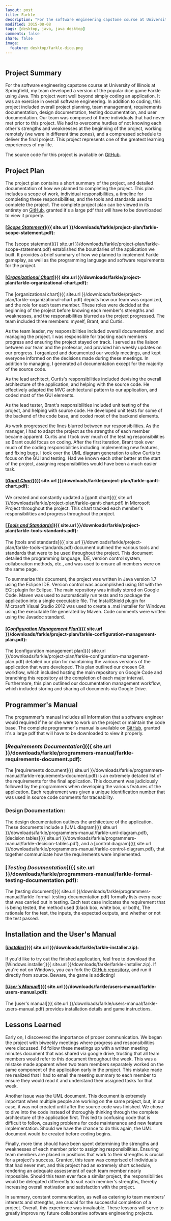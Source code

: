 ```yaml
---
layout: post
title: Farkle
description: "For the software engineering capstone course at University of Illinois at Springfield, my team developed a version of the popular dice game Farkle using Java. This project went well beyond simply coding an application. It was an exercise in overall software engineering. In addition to coding, this project included overall project planning, team management, requirements documentation, design documentation, testing documentation, and user documentation. Our team was composed of three individuals that had never met prior to this project. We had to overcome hurdles of not knowing each other's strengths and weaknesses at the beginning of the project, working remotely (we were in different time zones), and a compressed schedule to deliver the final project. This project represents one of the greatest learning experiences of my life."
modified: 2015-08-08
tags: [desktop, java, java desktop]
comments: false
share: false
image:
  feature: desktop/farkle-dice.png
---
```


<figure style="text-align: center">
    <img src="{{ site.url }}/images/desktop/farkle-1.png" alt="">
</figure>

## Project Summary

For the software engineering capstone course at University of Illinois at Springfield, my team developed a version of the popular dice game Farkle using Java. This project went well beyond simply coding an application. It was an exercise in overall software engineering. In addition to coding, this project included overall project planning, team management, requirements documentation, design documentation, testing documentation, and user documentation. Our team was composed of three individuals that had never met prior to this project. We had to overcome hurdles of not knowing each other's strengths and weaknesses at the beginning of the project, working remotely (we were in different time zones), and a compressed schedule to deliver the final project. This project represents one of the greatest learning experiences of my life.

The source code for this project is available on [GitHub](https://github.com/JacobMDavidson/farkle-csc478).

## Project Plan

The project plan contains a short summary of the project, and detailed documentation of how we planned to completing the project. This plan includes a scope of work, individual responsibilities, a timeline for completing these responsibilities, and the tools and standards used to complete the project. The complete project plan can be viewed in its entirety on [GitHub](https://github.com/JacobMDavidson/farkle-csc478/blob/master/Project%20Plan%20-%20Farkle%20-%20CSC%20478B%20-%20Team%201%20-%20Fall%202014.pdf), granted it's a large pdf that will have to be downloaded to view it properly.  

#### [*<u>Scope Statement</u>*]({{ site.url }}/downloads/farkle/project-plan/farkle-scope-statement.pdf):

The [scope statement]({{ site.url }}/downloads/farkle/project-plan/farkle-scope-statement.pdf) established the boundaries of the application we built. It provides a brief summary of how we planned to implement Farkle gameplay, as well as the programming language and software requirements for the project.

#### [*<u>Organizational Chart</u>*]({{ site.url }}/downloads/farkle/project-plan/farkle-organizational-chart.pdf):

The [organizational chart]({{ site.url }}/downloads/farkle/project-plan/farkle-organizational-chart.pdf) depicts how our team was organized, and the role for each team member. These roles were decided at the beginning of the project before knowing each member's strengths and weaknesses, and the responsibilities blurred as the project progressed. The team included three members: myself, Brant, and Curtis.

As the team leader, my responsibilities included overall documentation, and managing the project. I was responsible for tracking each members progress and ensuring the project stayed on track. I served as the liaison between our team and the professor, and provided him weekly updates on our progress. I organized and documented our weekly meetings, and kept everyone informed on the decisions made during these meetings. In addition to managing, I generated all documentation except for the majority of the source code.

As the lead architect, Curtis's responsibilities included devising the overall architecture of the application, and helping with the source code. He effectively adapted the MVC architectural pattern to our application, and coded most of the GUI elements.

As the lead tester, Brant's responsibilities included unit testing of the project, and helping with source code. He developed unit tests for some of the backend of the code base, and coded most of the backend elements.

As work progressed the lines blurred between our responsibilities. As the manager, I had to adapt the project as the strengths of each member became apparent. Curtis and I took over much of the testing responsibilities so Brant could focus on coding. After the first iteration, Brant took over much of the coding responsibilities including implementing new features, and fixing bugs. I took over the UML diagram generation to allow Curtis to focus on the GUI and testing. Had we known each other better at the start of the project, assigning responsibilities would have been a much easier task.

#### [*<u>Gantt Chart</u>*]({{ site.url }}/downloads/farkle/project-plan/farkle-gantt-chart.pdf):

We created and constantly updated a [gantt chart]({{ site.url }}/downloads/farkle/project-plan/farkle-gantt-chart.pdf) in Microsoft Project throughout the project. This chart tracked each member's responsibilities and progress throughout the project.

#### [*<u>Tools and Standards</u>*]({{ site.url }}/downloads/farkle/project-plan/farkle-tools-standards.pdf):

The [tools and standards]({{ site.url }}/downloads/farkle/project-plan/farkle-tools-standards.pdf) document outlined the various tools and standards that were to be used throughout the project. This document detailed the programming language, IDE, version control system, collaboration methods, etc., and was used to ensure all members were on the same page.

To summarize this document, the project was written in Java version 1.7 using the Eclipse IDE. Version control was accomplished using Git with the EGit plugin for Eclipse. The main repository was initially stored on Google Code. Maven was used to automatically run tests and to package the application into a single executable file. The InstallShield plugin for Microsoft Visual Studio 2012 was used to create a .msi installer for Windows using the executable file generated by Maven. Code comments were written using the Javadoc standard.

#### [*<u>Configuration Management Plan</u>*]({{ site.url }}/downloads/farkle/project-plan/farkle-configuration-management-plan.pdf):

The [configuration management plan]({{ site.url }}/downloads/farkle/project-plan/farkle-configuration-management-plan.pdf) detailed our plan for maintaining the various versions of the application that were developed. This plan outlined our chosen Git workflow, which included hosting the main repository on Google Code and branching this repository at the completion of each major interval. Furthermore, this plan outlined our documentation management workflow, which included storing and sharing all documents via Google Drive.

## Programmer's Manual

The programmer's manual includes all information that a software engineer would required if he or she were to work on the project or maintain the code base. The complete programmer's manual is available on [GitHub](https://github.com/JacobMDavidson/farkle-csc478/blob/master/Programmer's%20Manual%20-%20Farkle%20-%20CSC478B%20-%20Team%201%20-%20Fall%202014.pdf), granted it's a large pdf that will have to be downloaded to view it properly.  

### [*Requirements Documentation*]({{ site.url }}/downloads/farkle/programmers-manual/farkle-requirements-document.pdf):

The [requirements document]({{ site.url }}/downloads/farkle/programmers-manual/farkle-requirements-document.pdf) is an extremely detailed list of the requirements for the final application. This document was judiciously followed by the programmers when developing the various features of the application. Each requirement was given a unique identification number that was used in source code comments for traceability.

### Design Documentation:

The design documentation outlines the architecture of the application. These documents include a [UML diagram]({{ site.url }}/downloads/farkle/programmers-manual/farkle-uml-diagram.pdf), [decision tables]({{ site.url }}/downloads/farkle/programmers-manual/farkle-decision-tables.pdf), and a [control diagram]({{ site.url }}/downloads/farkle/programmers-manual/farkle-control-diagram.pdf), that together communicate how the requirements were implemented.

### [*Testing Documentation*]({{ site.url }}/downloads/farkle/programmers-manual/farkle-formal-testing-documentation.pdf):

The [testing document]({{ site.url }}/downloads/farkle/programmers-manual/farkle-formal-testing-documentation.pdf) formally lists every case that was carried out in testing. Each test case indicates the requirement that is being tested, the method used (black box, white box, or both), The rationale for the test, the inputs, the expected outputs, and whether or not the test passed.

## Installation and the User's Manual

#### [*<u>Installer</u>*]({{ site.url }}/downloads/farkle/farkle-installer.zip):

If you'd like to try out the finished application, feel free to download the [Windows installer]({{ site.url }}/downloads/farkle/farkle-installer.zip). If you're not on Windows, you can fork the [GitHub repository](https://github.com/JacobMDavidson/farkle-csc478), and run it directly from source. Beware, the game is addicting!

#### [*<u>User's Manual</u>*]({{ site.url }}/downloads/farkle/users-manual/farkle-users-manual.pdf):

The [user's manual]({{ site.url }}/downloads/farkle/users-manual/farkle-users-manual.pdf) provides installation details and game instructions.

## Lessons Learned

Early on, I discovered the importance of proper communication. We began the project with biweekly meetings where progress and responsibilities were discussed. I'd follow these meetings up with a written meeting minutes document that was shared via google drive, trusting that all team members would refer to this document throughout the week. This was a mistake made apparent when two team members separately worked on the same component of the application early in the project. This mistake made me realized that I had to email the meeting summary to each member to ensure they would read it and understand their assigned tasks for that week.

Another issue was the UML document. This document is extremely important when multiple people are working on the same project, but, in our case, it was not created until after the source code was finished. We chose to dive into the code instead of thoroughly thinking through the complete architecture of the application first. This led to confusing code that is difficult to follow, causing problems for code maintenance and new feature implementation. Should we have the chance to do this again, the UML document would be created before coding begins.

Finally, more time should have been spent determining the strengths and weaknesses of each member prior to assigning responsibilities. Ensuring team members are placed in positions that work to their strengths is crucial for a project's success. Granted, this team was comprised of individuals that had never met, and this project had an extremely short schedule, rendering an adequate assessment of each team member nearly impossible. Should this team ever face a similar project, the responsibilities would be delegated differently to suit each member's strengths, thereby increasing overall motivation and satisfaction with the project.

In summary, constant communication, as well as catering to team members' interests and strengths, are crucial for the successful completion of a project. Overall, this experience was invaluable. These lessons will serve to greatly improve my future collaborative software engineering projects.
